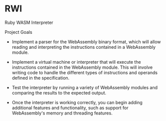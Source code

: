 # RWI
Ruby WASM Interpreter

Project Goals

- Implement a parser for the WebAssembly binary format, which will allow reading and interpreting the instructions contained in a WebAssembly module.

- Implement a virtual machine or interpreter that will execute the instructions contained in the WebAssembly module. This will involve writing code to handle the different types of instructions and operands defined in the specification.

- Test the interpreter by running a variety of WebAssembly modules and comparing the results to the expected output.

- Once the interpreter is working correctly, you can begin adding additional features and functionality, such as support for WebAssembly's memory and threading features.
